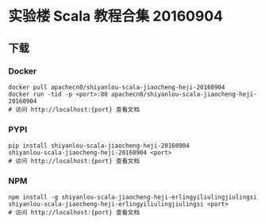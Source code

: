 # 实验楼 Scala 教程合集 20160904

## 下载

### Docker

```
docker pull apachecn0/shiyanlou-scala-jiaocheng-heji-20160904
docker run -tid -p <port>:80 apachecn0/shiyanlou-scala-jiaocheng-heji-20160904
# 访问 http://localhost:{port} 查看文档
```

### PYPI

```
pip install shiyanlou-scala-jiaocheng-heji-20160904
shiyanlou-scala-jiaocheng-heji-20160904 <port>
# 访问 http://localhost:{port} 查看文档
```

### NPM

```
npm install -g shiyanlou-scala-jiaocheng-heji-erlingyiliulingjiulingsi
shiyanlou-scala-jiaocheng-heji-erlingyiliulingjiulingsi <port>
# 访问 http://localhost:{port} 查看文档
```